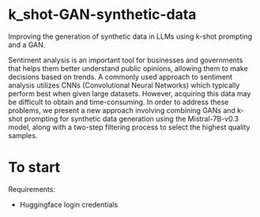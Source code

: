 # k_shot-GAN-synthetic-data

Improving the generation of synthetic data in LLMs using k-shot prompting and a GAN.

Sentiment analysis is an important tool for businesses and governments that helps them better understand public opinions, allowing them to make decisions based on trends. A commonly used approach to sentiment analysis utilizes CNNs (Convolutional Neural Networks) which typically perform best when given large datasets. However, acquiring this data may be difficult to obtain and time-consuming. In order to address these problems, we present a new approach involving combining GANs and k-shot prompting for synthetic data generation using the Mistral-7B-v0.3 model, along with a two-step filtering process to select the highest quality samples.

# To start

Requirements:
- Huggingface login credentials
